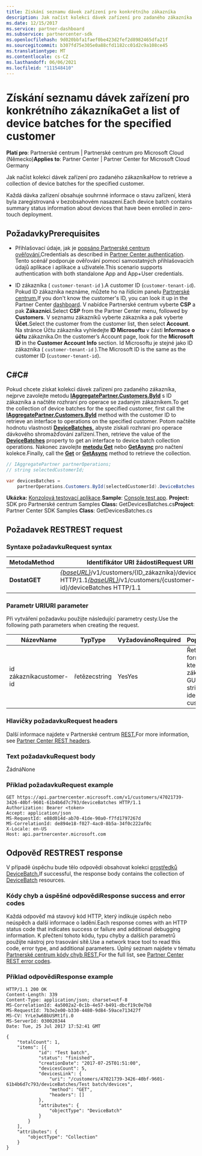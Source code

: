 ```yaml
---
title: Získání seznamu dávek zařízení pro konkrétního zákazníka
description: Jak načíst kolekci dávek zařízení pro zadaného zákazníka
ms.date: 12/15/2017
ms.service: partner-dashboard
ms.subservice: partnercenter-sdk
ms.openlocfilehash: 9d020bbfa1faef0be423d2fef2d8982465dfa21f
ms.sourcegitcommit: b307fd75e305e0a88cfd1182cc01d2c9a108ce45
ms.translationtype: MT
ms.contentlocale: cs-CZ
ms.lasthandoff: 06/06/2021
ms.locfileid: "111548410"
---
```

# <a name="get-a-list-of-device-batches-for-the-specified-customer"></a><span data-ttu-id="b1a11-103">Získání seznamu dávek zařízení pro konkrétního zákazníka</span><span class="sxs-lookup"><span data-stu-id="b1a11-103">Get a list of device batches for the specified customer</span></span>

<span data-ttu-id="b1a11-104">**Platí pro**: Partnerské centrum | Partnerské centrum pro Microsoft Cloud (Německo)</span><span class="sxs-lookup"><span data-stu-id="b1a11-104">**Applies to**: Partner Center | Partner Center for Microsoft Cloud Germany</span></span>

<span data-ttu-id="b1a11-105">Jak načíst kolekci dávek zařízení pro zadaného zákazníka</span><span class="sxs-lookup"><span data-stu-id="b1a11-105">How to retrieve a collection of device batches for the specified customer.</span></span>

<span data-ttu-id="b1a11-106">Každá dávka zařízení obsahuje souhrnné informace o stavu zařízení, která byla zaregistrovaná v bezobsahovém nasazení.</span><span class="sxs-lookup"><span data-stu-id="b1a11-106">Each device batch contains summary status information about devices that have been enrolled in zero-touch deployment.</span></span>

## <a name="prerequisites"></a><span data-ttu-id="b1a11-107">Požadavky</span><span class="sxs-lookup"><span data-stu-id="b1a11-107">Prerequisites</span></span>

- <span data-ttu-id="b1a11-108">Přihlašovací údaje, jak je [popsáno Partnerské centrum ověřování.](partner-center-authentication.md)</span><span class="sxs-lookup"><span data-stu-id="b1a11-108">Credentials as described in [Partner Center authentication](partner-center-authentication.md).</span></span> <span data-ttu-id="b1a11-109">Tento scénář podporuje ověřování pomocí samostatných přihlašovacích údajů aplikace i aplikace a uživatele.</span><span class="sxs-lookup"><span data-stu-id="b1a11-109">This scenario supports authentication with both standalone App and App+User credentials.</span></span>

- <span data-ttu-id="b1a11-110">ID zákazníka ( `customer-tenant-id` ).</span><span class="sxs-lookup"><span data-stu-id="b1a11-110">A customer ID (`customer-tenant-id`).</span></span> <span data-ttu-id="b1a11-111">Pokud ID zákazníka neznáme, můžete ho na řídicím panelu [Partnerské centrum.](https://partner.microsoft.com/dashboard)</span><span class="sxs-lookup"><span data-stu-id="b1a11-111">If you don't know the customer's ID, you can look it up in the Partner Center [dashboard](https://partner.microsoft.com/dashboard).</span></span> <span data-ttu-id="b1a11-112">V nabídce Partnerské centrum vyberte **CSP** a pak **Zákazníci.**</span><span class="sxs-lookup"><span data-stu-id="b1a11-112">Select **CSP** from the Partner Center menu, followed by **Customers**.</span></span> <span data-ttu-id="b1a11-113">V seznamu zákazníků vyberte zákazníka a pak vyberte **Účet.**</span><span class="sxs-lookup"><span data-stu-id="b1a11-113">Select the customer from the customer list, then select **Account**.</span></span> <span data-ttu-id="b1a11-114">Na stránce Účtu zákazníka vyhledejte **ID Microsoftu** v části **Informace o účtu** zákazníka.</span><span class="sxs-lookup"><span data-stu-id="b1a11-114">On the customer’s Account page, look for the **Microsoft ID** in the **Customer Account Info** section.</span></span> <span data-ttu-id="b1a11-115">Id Microsoftu je stejné jako ID zákazníka ( `customer-tenant-id` ).</span><span class="sxs-lookup"><span data-stu-id="b1a11-115">The Microsoft ID is the same as the customer ID  (`customer-tenant-id`).</span></span>

## <a name="c"></a><span data-ttu-id="b1a11-116">C\#</span><span class="sxs-lookup"><span data-stu-id="b1a11-116">C\#</span></span>

<span data-ttu-id="b1a11-117">Pokud chcete získat kolekci dávek zařízení pro zadaného zákazníka, nejprve zavolejte metodu [**IAggregatePartner.Customers.ById**](/dotnet/api/microsoft.store.partnercenter.customers.icustomercollection.byid) s ID zákazníka a načtěte rozhraní pro operace se zadaným zákazníkem.</span><span class="sxs-lookup"><span data-stu-id="b1a11-117">To get the collection of device batches for the specified customer, first call the [**IAggregatePartner.Customers.ById**](/dotnet/api/microsoft.store.partnercenter.customers.icustomercollection.byid) method with the customer ID to retrieve an interface to operations on the specified customer.</span></span> <span data-ttu-id="b1a11-118">Potom načtěte hodnotu vlastnosti [**DeviceBatches,**](/dotnet/api/microsoft.store.partnercenter.customers.icustomer.devicebatches) abyste získali rozhraní pro operace dávkového shromažďování zařízení.</span><span class="sxs-lookup"><span data-stu-id="b1a11-118">Then, retrieve the value of the [**DeviceBatches**](/dotnet/api/microsoft.store.partnercenter.customers.icustomer.devicebatches) property to get an interface to device batch collection operations.</span></span> <span data-ttu-id="b1a11-119">Nakonec zavolejte [**metodu Get**](/dotnet/api/microsoft.store.partnercenter.devicesdeployment.idevicesbatchcollection.get) nebo [**GetAsync**](/dotnet/api/microsoft.store.partnercenter.devicesdeployment.idevicesbatchcollection.getasync) pro načtení kolekce.</span><span class="sxs-lookup"><span data-stu-id="b1a11-119">Finally, call the [**Get**](/dotnet/api/microsoft.store.partnercenter.devicesdeployment.idevicesbatchcollection.get) or [**GetAsync**](/dotnet/api/microsoft.store.partnercenter.devicesdeployment.idevicesbatchcollection.getasync) method to retrieve the collection.</span></span>

``` csharp
// IAggregatePartner partnerOperations;
// string selectedCustomerId;

var devicesBatches =
    partnerOperations.Customers.ById(selectedCustomerId).DeviceBatches.Get();
```

<span data-ttu-id="b1a11-120">**Ukázka:** [Konzolová testovací aplikace](console-test-app.md).</span><span class="sxs-lookup"><span data-stu-id="b1a11-120">**Sample**: [Console test app](console-test-app.md).</span></span> <span data-ttu-id="b1a11-121">**Project:** SDK pro Partnerské centrum Samples **Class:** GetDevicesBatches.cs</span><span class="sxs-lookup"><span data-stu-id="b1a11-121">**Project**: Partner Center SDK Samples **Class**: GetDevicesBatches.cs</span></span>

## <a name="rest-request"></a><span data-ttu-id="b1a11-122">Požadavek REST</span><span class="sxs-lookup"><span data-stu-id="b1a11-122">REST request</span></span>

### <a name="request-syntax"></a><span data-ttu-id="b1a11-123">Syntaxe požadavku</span><span class="sxs-lookup"><span data-stu-id="b1a11-123">Request syntax</span></span>

| <span data-ttu-id="b1a11-124">Metoda</span><span class="sxs-lookup"><span data-stu-id="b1a11-124">Method</span></span>  | <span data-ttu-id="b1a11-125">Identifikátor URI žádosti</span><span class="sxs-lookup"><span data-stu-id="b1a11-125">Request URI</span></span>                                                                                   |
|---------|-----------------------------------------------------------------------------------------------|
| <span data-ttu-id="b1a11-126">**Dostat**</span><span class="sxs-lookup"><span data-stu-id="b1a11-126">**GET**</span></span> | <span data-ttu-id="b1a11-127">[*{baseURL}*](partner-center-rest-urls.md)/v1/customers/{ID_zákazníka}/deviceBatches HTTP/1.1</span><span class="sxs-lookup"><span data-stu-id="b1a11-127">[*{baseURL}*](partner-center-rest-urls.md)/v1/customers/{customer-id}/deviceBatches HTTP/1.1</span></span> |

### <a name="uri-parameter"></a><span data-ttu-id="b1a11-128">Parametr URI</span><span class="sxs-lookup"><span data-stu-id="b1a11-128">URI parameter</span></span>

<span data-ttu-id="b1a11-129">Při vytváření požadavku použijte následující parametry cesty.</span><span class="sxs-lookup"><span data-stu-id="b1a11-129">Use the following path parameters when creating the request.</span></span>

| <span data-ttu-id="b1a11-130">Název</span><span class="sxs-lookup"><span data-stu-id="b1a11-130">Name</span></span>        | <span data-ttu-id="b1a11-131">Typ</span><span class="sxs-lookup"><span data-stu-id="b1a11-131">Type</span></span>   | <span data-ttu-id="b1a11-132">Vyžadováno</span><span class="sxs-lookup"><span data-stu-id="b1a11-132">Required</span></span> | <span data-ttu-id="b1a11-133">Popis</span><span class="sxs-lookup"><span data-stu-id="b1a11-133">Description</span></span>                                           |
|-------------|--------|----------|-------------------------------------------------------|
| <span data-ttu-id="b1a11-134">id zákazníka</span><span class="sxs-lookup"><span data-stu-id="b1a11-134">customer-id</span></span> | <span data-ttu-id="b1a11-135">řetězec</span><span class="sxs-lookup"><span data-stu-id="b1a11-135">string</span></span> | <span data-ttu-id="b1a11-136">Yes</span><span class="sxs-lookup"><span data-stu-id="b1a11-136">Yes</span></span>      | <span data-ttu-id="b1a11-137">Řetězec ve formátu GUID, který identifikuje zákazníka.</span><span class="sxs-lookup"><span data-stu-id="b1a11-137">A GUID-formatted string that identifies the customer.</span></span> |

### <a name="request-headers"></a><span data-ttu-id="b1a11-138">Hlavičky požadavku</span><span class="sxs-lookup"><span data-stu-id="b1a11-138">Request headers</span></span>

<span data-ttu-id="b1a11-139">Další informace najdete v Partnerské centrum [REST.](headers.md)</span><span class="sxs-lookup"><span data-stu-id="b1a11-139">For more information, see [Partner Center REST headers](headers.md).</span></span>

### <a name="request-body"></a><span data-ttu-id="b1a11-140">Text požadavku</span><span class="sxs-lookup"><span data-stu-id="b1a11-140">Request body</span></span>

<span data-ttu-id="b1a11-141">Žádná</span><span class="sxs-lookup"><span data-stu-id="b1a11-141">None</span></span>

### <a name="request-example"></a><span data-ttu-id="b1a11-142">Příklad požadavku</span><span class="sxs-lookup"><span data-stu-id="b1a11-142">Request example</span></span>

```http
GET https://api.partnercenter.microsoft.com/v1/customers/47021739-3426-40bf-9601-61b4b6d7c793/deviceBatches HTTP/1.1
Authorization: Bearer <token>
Accept: application/json
MS-RequestId: e88d014d-ab70-41de-90a0-f7fd1797267d
MS-CorrelationId: de894e18-f027-4ac0-8b5a-34f0c222af0c
X-Locale: en-US
Host: api.partnercenter.microsoft.com
```

## <a name="rest-response"></a><span data-ttu-id="b1a11-143">Odpověď REST</span><span class="sxs-lookup"><span data-stu-id="b1a11-143">REST response</span></span>

<span data-ttu-id="b1a11-144">V případě úspěchu bude tělo odpovědi obsahovat kolekci [prostředků DeviceBatch.](device-deployment-resources.md#devicebatch)</span><span class="sxs-lookup"><span data-stu-id="b1a11-144">If successful, the response body contains the collection of [DeviceBatch](device-deployment-resources.md#devicebatch) resources.</span></span>

### <a name="response-success-and-error-codes"></a><span data-ttu-id="b1a11-145">Kódy chyb a úspěšné odpovědi</span><span class="sxs-lookup"><span data-stu-id="b1a11-145">Response success and error codes</span></span>

<span data-ttu-id="b1a11-146">Každá odpověď má stavový kód HTTP, který indikuje úspěch nebo neúspěch a další informace o ladění.</span><span class="sxs-lookup"><span data-stu-id="b1a11-146">Each response comes with an HTTP status code that indicates success or failure and additional debugging information.</span></span> <span data-ttu-id="b1a11-147">K přečtení tohoto kódu, typu chyby a dalších parametrů použijte nástroj pro trasování sítě.</span><span class="sxs-lookup"><span data-stu-id="b1a11-147">Use a network trace tool to read this code, error type, and additional parameters.</span></span> <span data-ttu-id="b1a11-148">Úplný seznam najdete v tématu [Partnerské centrum kódy chyb REST.](error-codes.md)</span><span class="sxs-lookup"><span data-stu-id="b1a11-148">For the full list, see [Partner Center REST error codes](error-codes.md).</span></span>

### <a name="response-example"></a><span data-ttu-id="b1a11-149">Příklad odpovědi</span><span class="sxs-lookup"><span data-stu-id="b1a11-149">Response example</span></span>

```http
HTTP/1.1 200 OK
Content-Length: 339
Content-Type: application/json; charset=utf-8
MS-CorrelationId: 4a5002a2-0c1b-4e57-b491-dbcf19c0e7b8
MS-RequestId: 7b3e2e00-b330-4480-9d84-59ace713427f
MS-CV: YrLe3w6BbUSMt1fi.0
MS-ServerId: 030020344
Date: Tue, 25 Jul 2017 17:52:41 GMT

{
    "totalCount": 1,
    "items": [{
            "id": "Test batch",
            "status": "finished",
            "creationDate": "2017-07-25T01:51:00",
            "devicesCount": 5,
            "devicesLink": {
                "uri": "/customers/47021739-3426-40bf-9601-61b4b6d7c793/deviceBatches/Test batch/devices",
                "method": "GET",
                "headers": []
            },
            "attributes": {
                "objectType": "DeviceBatch"
            }
        }
    ],
    "attributes": {
        "objectType": "Collection"
    }
}
```
